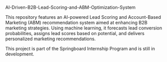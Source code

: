 AI-Driven-B2B-Lead-Scoring-and-ABM-Optimization-System

This repository features an AI-powered Lead Scoring and Account-Based Marketing (ABM) recommendation system aimed at enhancing B2B marketing strategies. Using machine learning, it forecasts lead conversion probabilities, assigns lead scores based on potential, and delivers personalized marketing recommendations.

This project is part of the Springboard Internship Program and is still in development.



